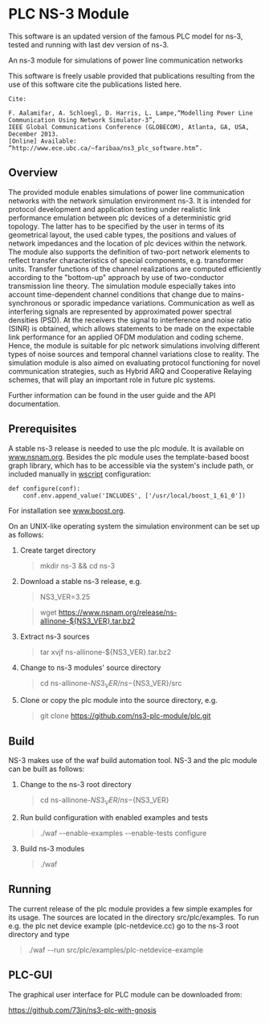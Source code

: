 # PLC NS-3 Module
This software is an updated version of the famous PLC model for ns-3, tested and running with last dev version of ns-3.

An ns-3 module for simulations of power line communication networks

This software is freely usable provided that publications resulting from the use of this software cite the publications listed here.
```
Cite:

F. Aalamifar, A. Schloegl, D. Harris, L. Lampe,“Modelling Power Line Communication Using Network Simulator-3”, 
IEEE Global Communications Conference (GLOBECOM), Atlanta, GA, USA, December 2013. 
[Online] Available: “http://www.ece.ubc.ca/~faribaa/ns3_plc_software.htm”.
```

## Overview

The provided module enables simulations of power line communication networks with the network simulation
environment ns-3. It is intended for protocol development and application testing under realistic link
performance emulation between plc devices of a deterministic grid topology. The latter has to be specified by
the user in terms of its geometrical layout, the used cable types, the positions and values of network impedances
and the location of plc devices within the network. The module also supports the definition of two-port
network elements to reflect transfer characteristics of special components, e.g. transformer units.
Transfer functions of the channel realizations are computed efficiently according to the "bottom-up" approach by use of
two-conductor transmission line theory. The simulation module especially takes into account time-dependent channel 
conditions that change due to mains-synchronous or sporadic impedance variations. Communication as well as interfering signals 
are represented by approximated power spectral densities (PSD). At the receivers the signal to interference and noise 
ratio (SINR) is obtained, which allows statements to be made on the expectable link performance for an applied OFDM
modulation and coding scheme. Hence, the module is suitable for plc network simulations involving different types of
noise sources and temporal channel variations close to reality. The simulation module is also aimed on evaluating protocol 
functioning for novel communication strategies, such as Hybrid ARQ and Cooperative Relaying schemes, that will play an 
important role in future plc systems.

Further information can be found in the user guide and the API documentation.

## Prerequisites

A stable ns-3 release is needed to use the plc module. It is available on www.nsnam.org.
Besides the plc module uses the template-based boost graph library, which has to be accessible
via the system's include path, or included manually in [wscript](wscript) configuration:

```
def configure(conf):
    conf.env.append_value('INCLUDES', ['/usr/local/boost_1_61_0'])
```
For installation see www.boost.org.

On an UNIX-like operating system the simulation environment can be set up as follows:

1.  Create target directory

    > mkdir ns-3 && cd ns-3

2.  Download a stable ns-3 release, e.g.

    > NS3_VER=3.25

    > wget https://www.nsnam.org/release/ns-allinone-${NS3_VER}.tar.bz2

3.  Extract ns-3 sources

    > tar xvjf ns-allinone-${NS3_VER}.tar.bz2 

4.  Change to ns-3 modules' source directory

    > cd ns-allinone-${NS3_VER}/ns-${NS3_VER}/src

5.  Clone or copy the plc module into the source directory, e.g.

    > git clone https://github.com/ns3-plc-module/plc.git


## Build

NS-3 makes use of the waf build automation tool. NS-3 and the plc module can be built as follows:

1.  Change to the ns-3 root directory
    
    > cd ns-allinone-${NS3_VER}/ns-${NS3_VER}

2.  Run build configuration with enabled examples and tests

    > ./waf --enable-examples --enable-tests configure
    
3.  Build ns-3 modules

    > ./waf

## Running

The current release of the plc module provides a few simple examples for its usage. The sources
are located in the directory src/plc/examples. To run e.g. the plc net device example (plc-netdevice.cc)
go to the ns-3 root directory and type

> ./waf --run src/plc/examples/plc-netdevice-example

## PLC-GUI

The graphical user interface for PLC module can be downloaded from:

https://github.com/73jn/ns3-plc-with-gnosis


